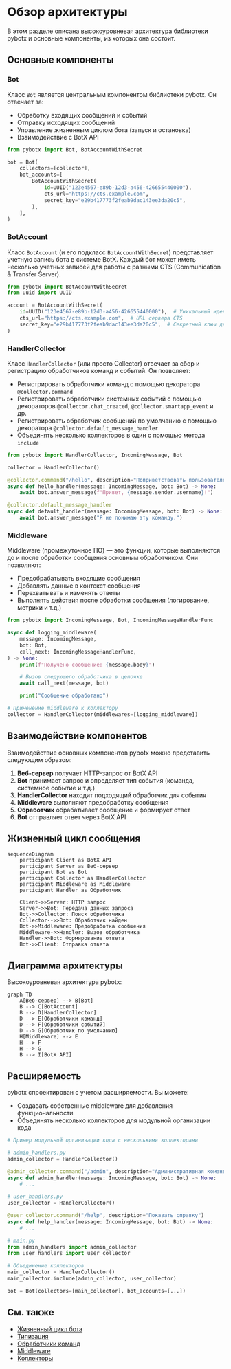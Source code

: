 # Обзор архитектуры

В этом разделе описана высокоуровневая архитектура библиотеки pybotx и основные компоненты, из которых она состоит.


## Основные компоненты

### Bot

Класс `Bot` является центральным компонентом библиотеки pybotx. Он отвечает за:

- Обработку входящих сообщений и событий
- Отправку исходящих сообщений
- Управление жизненным циклом бота (запуск и остановка)
- Взаимодействие с BotX API

```python
from pybotx import Bot, BotAccountWithSecret

bot = Bot(
    collectors=[collector],
    bot_accounts=[
        BotAccountWithSecret(
            id=UUID("123e4567-e89b-12d3-a456-426655440000"),
            cts_url="https://cts.example.com",
            secret_key="e29b417773f2feab9dac143ee3da20c5",
        ),
    ],
)
```

### BotAccount

Класс `BotAccount` (и его подкласс `BotAccountWithSecret`) представляет учетную запись бота в системе BotX. Каждый бот может иметь несколько учетных записей для работы с разными CTS (Communication & Transfer Server).

```python
from pybotx import BotAccountWithSecret
from uuid import UUID

account = BotAccountWithSecret(
    id=UUID("123e4567-e89b-12d3-a456-426655440000"),  # Уникальный идентификатор бота
    cts_url="https://cts.example.com",  # URL сервера CTS
    secret_key="e29b417773f2feab9dac143ee3da20c5",  # Секретный ключ для авторизации
)
```

### HandlerCollector

Класс `HandlerCollector` (или просто Collector) отвечает за сбор и регистрацию обработчиков команд и событий. Он позволяет:

- Регистрировать обработчики команд с помощью декоратора `@collector.command`
- Регистрировать обработчики системных событий с помощью декораторов `@collector.chat_created`, `@collector.smartapp_event` и др.
- Регистрировать обработчик сообщений по умолчанию с помощью декоратора `@collector.default_message_handler`
- Объединять несколько коллекторов в один с помощью метода `include`

```python
from pybotx import HandlerCollector, IncomingMessage, Bot

collector = HandlerCollector()

@collector.command("/hello", description="Поприветствовать пользователя")
async def hello_handler(message: IncomingMessage, bot: Bot) -> None:
    await bot.answer_message(f"Привет, {message.sender.username}!")

@collector.default_message_handler
async def default_handler(message: IncomingMessage, bot: Bot) -> None:
    await bot.answer_message("Я не понимаю эту команду.")
```

### Middleware

Middleware (промежуточное ПО) — это функции, которые выполняются до и после обработки сообщения основным обработчиком. Они позволяют:

- Предобрабатывать входящие сообщения
- Добавлять данные в контекст сообщения
- Перехватывать и изменять ответы
- Выполнять действия после обработки сообщения (логирование, метрики и т.д.)

```python
from pybotx import IncomingMessage, Bot, IncomingMessageHandlerFunc

async def logging_middleware(
    message: IncomingMessage,
    bot: Bot,
    call_next: IncomingMessageHandlerFunc,
) -> None:
    print(f"Получено сообщение: {message.body}")

    # Вызов следующего обработчика в цепочке
    await call_next(message, bot)

    print("Сообщение обработано")

# Применение middleware к коллектору
collector = HandlerCollector(middlewares=[logging_middleware])
```

## Взаимодействие компонентов

Взаимодействие основных компонентов pybotx можно представить следующим образом:

1. **Веб-сервер** получает HTTP-запрос от BotX API
2. **Bot** принимает запрос и определяет тип события (команда, системное событие и т.д.)
3. **HandlerCollector** находит подходящий обработчик для события
4. **Middleware** выполняют предобработку сообщения
5. **Обработчик** обрабатывает сообщение и формирует ответ
6. **Bot** отправляет ответ через BotX API

## Жизненный цикл сообщения

```mermaid
sequenceDiagram
    participant Client as BotX API
    participant Server as Веб-сервер
    participant Bot as Bot
    participant Collector as HandlerCollector
    participant Middleware as Middleware
    participant Handler as Обработчик

    Client->>Server: HTTP запрос
    Server->>Bot: Передача данных запроса
    Bot->>Collector: Поиск обработчика
    Collector-->>Bot: Обработчик найден
    Bot->>Middleware: Предобработка сообщения
    Middleware->>Handler: Вызов обработчика
    Handler->>Bot: Формирование ответа
    Bot->>Client: Отправка ответа
```

## Диаграмма архитектуры

Высокоуровневая архитектура pybotx:

```mermaid
graph TD
    A[Веб-сервер] --> B[Bot]
    B --> C[BotAccount]
    B --> D[HandlerCollector]
    D --> E[Обработчики команд]
    D --> F[Обработчики событий]
    D --> G[Обработчик по умолчанию]
    H[Middleware] --> E
    H --> F
    H --> G
    B --> I[BotX API]
```

## Расширяемость

pybotx спроектирован с учетом расширяемости. Вы можете:

- Создавать собственные middleware для добавления функциональности
- Объединять несколько коллекторов для модульной организации кода

```python
# Пример модульной организации кода с несколькими коллекторами

# admin_handlers.py
admin_collector = HandlerCollector()

@admin_collector.command("/admin", description="Административная команда")
async def admin_handler(message: IncomingMessage, bot: Bot) -> None:
    # ...

# user_handlers.py
user_collector = HandlerCollector()

@user_collector.command("/help", description="Показать справку")
async def help_handler(message: IncomingMessage, bot: Bot) -> None:
    # ...

# main.py
from admin_handlers import admin_collector
from user_handlers import user_collector

# Объединение коллекторов
main_collector = HandlerCollector()
main_collector.include(admin_collector, user_collector)

bot = Bot(collectors=[main_collector], bot_accounts=[...])
```

## См. также

- [Жизненный цикл бота](lifecycle.md)
- [Типизация](typing.md)
- [Обработчики команд](../handlers/commands.md)
- [Middleware](../handlers/middlewares.md)
- [Коллекторы](../handlers/collectors.md)
